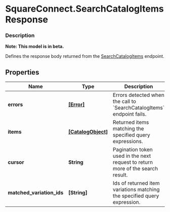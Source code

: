 # SquareConnect.SearchCatalogItemsResponse

### Description
**Note: This model is in beta.**

Defines the response body returned from the [SearchCatalogItems](#endpoint-Catalog-SearchCatalogItems) endpoint.

## Properties
Name | Type | Description | Notes
------------ | ------------- | ------------- | -------------
**errors** | [**[Error]**](Error.md) | Errors detected when the call to &#x60;SearchCatalogItems&#x60; endpoint fails. | [optional] 
**items** | [**[CatalogObject]**](CatalogObject.md) | Returned items matching the specified query expressions. | [optional] 
**cursor** | **String** | Pagination token used in the next request to return more of the search result. | [optional] 
**matched_variation_ids** | **[String]** | Ids of returned item variations matching the specified query expression. | [optional] 


